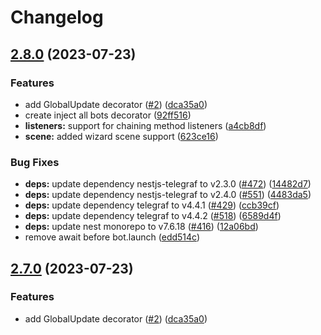 # Changelog

## [2.8.0](https://github.com/Maks1mS/nestjs-telegraf/compare/v2.7.0...v2.8.0) (2023-07-23)


### Features

* add GlobalUpdate decorator ([#2](https://github.com/Maks1mS/nestjs-telegraf/issues/2)) ([dca35a0](https://github.com/Maks1mS/nestjs-telegraf/commit/dca35a0c7f5dda6cb1ce2768d244d68274c544f3))
* create inject all bots decorator ([92ff516](https://github.com/Maks1mS/nestjs-telegraf/commit/92ff5164a67b6c9398c8aea1e3c28ff567626889))
* **listeners:** support for chaining method listeners ([a4cb8df](https://github.com/Maks1mS/nestjs-telegraf/commit/a4cb8df4340845faa008ab12d1c910e42dda0a09))
* **scene:** added wizard scene support ([623ce16](https://github.com/Maks1mS/nestjs-telegraf/commit/623ce16327c8edc9148a3ab47201c4e67df033ff))


### Bug Fixes

* **deps:** update dependency nestjs-telegraf to v2.3.0 ([#472](https://github.com/Maks1mS/nestjs-telegraf/issues/472)) ([14482d7](https://github.com/Maks1mS/nestjs-telegraf/commit/14482d793c439141b7f5d312197faf7dccb16983))
* **deps:** update dependency nestjs-telegraf to v2.4.0 ([#551](https://github.com/Maks1mS/nestjs-telegraf/issues/551)) ([4483da5](https://github.com/Maks1mS/nestjs-telegraf/commit/4483da5eca6fefc8f09436771ed1c1153470a637))
* **deps:** update dependency telegraf to v4.4.1 ([#429](https://github.com/Maks1mS/nestjs-telegraf/issues/429)) ([ccb39cf](https://github.com/Maks1mS/nestjs-telegraf/commit/ccb39cfdf2c4acbc97cc387a1c2895eb9c05218e))
* **deps:** update dependency telegraf to v4.4.2 ([#518](https://github.com/Maks1mS/nestjs-telegraf/issues/518)) ([6589d4f](https://github.com/Maks1mS/nestjs-telegraf/commit/6589d4f50211a83c174d8798beb70dea823c2aea))
* **deps:** update nest monorepo to v7.6.18 ([#416](https://github.com/Maks1mS/nestjs-telegraf/issues/416)) ([12a06bd](https://github.com/Maks1mS/nestjs-telegraf/commit/12a06bd53d8d13c07098261aa039a892fc80ea08))
* remove await before bot.launch ([edd514c](https://github.com/Maks1mS/nestjs-telegraf/commit/edd514c994b9d15f7dd0998c36de4b625d74ac9f))

## [2.7.0](https://github.com/Maks1mS/nestjs-telegraf/compare/v2.6.4...v2.7.0) (2023-07-23)


### Features

* add GlobalUpdate decorator ([#2](https://github.com/Maks1mS/nestjs-telegraf/issues/2)) ([dca35a0](https://github.com/Maks1mS/nestjs-telegraf/commit/dca35a0c7f5dda6cb1ce2768d244d68274c544f3))
